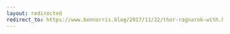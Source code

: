 ```yaml
---
layout: redirected
redirect_to: https://www.bennorris.blog/2017/11/22/thor-ragnarok-with.html
---
```

